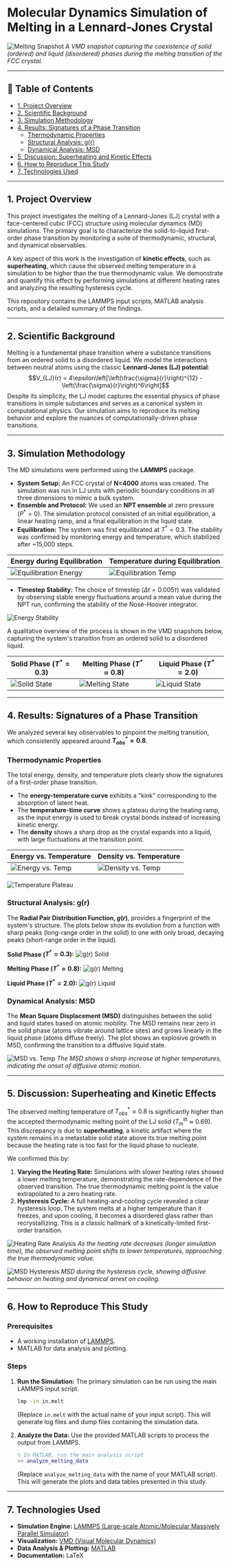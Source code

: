 # Molecular Dynamics Simulation of Melting in a Lennard-Jones Crystal

![Melting Snapshot](figure/melting.png)
*A VMD snapshot capturing the coexistence of solid (ordered) and liquid (disordered) phases during the melting transition of the FCC crystal.*

---

## 📖 Table of Contents

-   [1. Project Overview](#1-project-overview)
-   [2. Scientific Background](#2-scientific-background)
-   [3. Simulation Methodology](#3-simulation-methodology)
-   [4. Results: Signatures of a Phase Transition](#4-results-signatures-of-a-phase-transition)
    -   [Thermodynamic Properties](#thermodynamic-properties)
    -   [Structural Analysis: g(r)](#structural-analysis-gr)
    -   [Dynamical Analysis: MSD](#dynamical-analysis-msd)
-   [5. Discussion: Superheating and Kinetic Effects](#5-discussion-superheating-and-kinetic-effects)
-   [6. How to Reproduce This Study](#6-how-to-reproduce-this-study)
-   [7. Technologies Used](#7-technologies-used)

---

## 1. Project Overview

This project investigates the melting of a Lennard-Jones (LJ) crystal with a face-centered cubic (FCC) structure using molecular dynamics (MD) simulations. The primary goal is to characterize the solid-to-liquid first-order phase transition by monitoring a suite of thermodynamic, structural, and dynamical observables.

A key aspect of this work is the investigation of **kinetic effects**, such as **superheating**, which cause the observed melting temperature in a simulation to be higher than the true thermodynamic value. We demonstrate and quantify this effect by performing simulations at different heating rates and analyzing the resulting hysteresis cycle.

This repository contains the LAMMPS input scripts, MATLAB analysis scripts, and a detailed summary of the findings.

---

## 2. Scientific Background

Melting is a fundamental phase transition where a substance transitions from an ordered solid to a disordered liquid. We model the interactions between neutral atoms using the classic **Lennard-Jones (LJ) potential**:
$$V_{LJ}(r) = 4\epsilon\left[\left(\frac{\sigma}{r}\right)^{12} - \left(\frac{\sigma}{r}\right)^6\right]$$
Despite its simplicity, the LJ model captures the essential physics of phase transitions in simple substances and serves as a canonical system in computational physics. Our simulation aims to reproduce its melting behavior and explore the nuances of computationally-driven phase transitions.

---

## 3. Simulation Methodology

The MD simulations were performed using the **LAMMPS** package.

-   **System Setup:** An FCC crystal of **N=4000** atoms was created. The simulation was run in LJ units with periodic boundary conditions in all three dimensions to mimic a bulk system.
-   **Ensemble and Protocol:** We used an **NPT ensemble** at zero pressure ($P^*=0$). The simulation protocol consisted of an initial equilibration, a linear heating ramp, and a final equilibration in the liquid state.
-   **Equilibration:** The system was first equilibrated at $T^*=0.3$. The stability was confirmed by monitoring energy and temperature, which stabilized after ~15,000 steps.

| Energy during Equilibration                                     | Temperature during Equilibration                                     |
| --------------------------------------------------------------- | -------------------------------------------------------------------- |
| ![Equilibration Energy](figure/energies_vs_step_50000.png) | ![Equilibration Temp](figure/temperature_vs_step_50000.png) |

-   **Timestep Stability:** The choice of timestep ($\Delta t = 0.005\tau$) was validated by observing stable energy fluctuations around a mean value during the NPT run, confirming the stability of the Nosé-Hoover integrator.

![Energy Stability](figure/uncertanty.png)

A qualitative overview of the process is shown in the VMD snapshots below, capturing the system's transition from an ordered solid to a disordered liquid.

| Solid Phase ($T^*=0.3$)           | Melting Phase ($T^* \approx 0.8$)   | Liquid Phase ($T^*=2.0$)           |
| ---------------------------------- | ----------------------------------- | ---------------------------------- |
| ![Solid State](figure/solid.png) | ![Melting State](figure/melting.png) | ![Liquid State](figure/liquid.png) |

---

## 4. Results: Signatures of a Phase Transition

We analyzed several key observables to pinpoint the melting transition, which consistently appeared around **$T_{obs}^* \approx 0.8$**.

### Thermodynamic Properties

The total energy, density, and temperature plots clearly show the signatures of a first-order phase transition.
-   The **energy-temperature curve** exhibits a "kink" corresponding to the absorption of latent heat.
-   The **temperature-time curve** shows a plateau during the heating ramp, as the input energy is used to break crystal bonds instead of increasing kinetic energy.
-   The **density** shows a sharp drop as the crystal expands into a liquid, with large fluctuations at the transition point.

| Energy vs. Temperature                                    | Density vs. Temperature                                 |
| --------------------------------------------------------- | ------------------------------------------------------- |
| ![Energy vs. Temp](figure/pot_tot_vs_temp.png) | ![Density vs. Temp](figure/Fig_Density_T_mean.png) |

![Temperature Plateau](figure/totenergy_temperature_vs_step.png)

### Structural Analysis: g(r)

The **Radial Pair Distribution Function, $g(r)$**, provides a fingerprint of the system's structure. The plots below show its evolution from a function with sharp peaks (long-range order in the solid) to one with only broad, decaying peaks (short-range order in the liquid).

**Solid Phase ($T^*=0.3$):**
![g(r) Solid](figure/g(r)_solid.png)

**Melting Phase ($T^* \approx 0.8$):**
![g(r) Melting](figure/g(r)_melting.png)

**Liquid Phase ($T^*=2.0$):**
![g(r) Liquid](figure/g(r)_liquid.png)

### Dynamical Analysis: MSD

The **Mean Square Displacement (MSD)** distinguishes between the solid and liquid states based on atomic mobility. The MSD remains near zero in the solid phase (atoms vibrate around lattice sites) and grows linearly in the liquid phase (atoms diffuse freely). The plot shows an explosive growth in MSD, confirming the transition to a diffusive liquid state.

![MSD vs. Temp](figure/Fig_msd_T_mean.png)
*The MSD shows a sharp increase at higher temperatures, indicating the onset of diffusive atomic motion.*

---

## 5. Discussion: Superheating and Kinetic Effects

The observed melting temperature of $T_{obs}^* \approx 0.8$ is significantly higher than the accepted thermodynamic melting point of the LJ solid ($T_m^{\text{lit}} \approx 0.69$). This discrepancy is due to **superheating**, a kinetic artifact where the system remains in a metastable solid state above its true melting point because the heating rate is too fast for the liquid phase to nucleate.

We confirmed this by:
1.  **Varying the Heating Rate:** Simulations with slower heating rates showed a lower melting temperature, demonstrating the rate-dependence of the observed transition. The true thermodynamic melting point is the value extrapolated to a zero heating rate.
2.  **Hysteresis Cycle:** A full heating-and-cooling cycle revealed a clear hysteresis loop. The system melts at a higher temperature than it freezes, and upon cooling, it becomes a disordered glass rather than recrystallizing. This is a classic hallmark of a kinetically-limited first-order transition.

![Heating Rate Analysis](figure/heating_ramp.png)
*As the heating rate decreases (longer simulation time), the observed melting point shifts to lower temperatures, approaching the true thermodynamic value.*

![MSD Hysteresis](figure/temp_msd.png)
*MSD during the hysteresis cycle, showing diffusive behavior on heating and dynamical arrest on cooling.*

---

## 6. How to Reproduce This Study

### Prerequisites
-   A working installation of [LAMMPS](https://www.lammps.org/).
-   MATLAB for data analysis and plotting.

### Steps
1.  **Run the Simulation:** The primary simulation can be run using the main LAMMPS input script.
    ```bash
    lmp -in in.melt
    ```
    (Replace `in.melt` with the actual name of your input script). This will generate log files and dump files containing the simulation data.

2.  **Analyze the Data:** Use the provided MATLAB scripts to process the output from LAMMPS.
    ```matlab
    % In MATLAB, run the main analysis script
    >> analyze_melting_data
    ```
    (Replace `analyze_melting_data` with the name of your MATLAB script). This will generate the plots and data tables presented in this study.

---

## 7. Technologies Used

-   **Simulation Engine:** [LAMMPS (Large-scale Atomic/Molecular Massively Parallel Simulator)](https://lammps.sandia.gov/)
-   **Visualization:** [VMD (Visual Molecular Dynamics)](https://www.ks.uiuc.edu/Research/vmd/)
-   **Data Analysis & Plotting:** [MATLAB](https://www.mathworks.com/products/matlab.html)
-   **Documentation:** LaTeX
